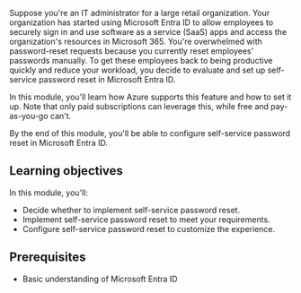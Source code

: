 Suppose you're an IT administrator for a large retail organization. Your organization has started using Microsoft Entra ID to allow employees to securely sign in and use software as a service (SaaS) apps and access the organization's resources in Microsoft 365. You're overwhelmed with password-reset requests because you currently reset employees' passwords manually. To get these employees back to being productive quickly and reduce your workload, you decide to evaluate and set up self-service password reset in Microsoft Entra ID.

In this module, you'll learn how Azure supports this feature and how to set it up. Note that only paid subscriptions can leverage this, while free and pay-as-you-go can't.

By the end of this module, you'll be able to configure self-service password reset in Microsoft Entra ID.

## Learning objectives

In this module, you'll:

- Decide whether to implement self-service password reset.
- Implement self-service password reset to meet your requirements.
- Configure self-service password reset to customize the experience.

## Prerequisites

- Basic understanding of Microsoft Entra ID
